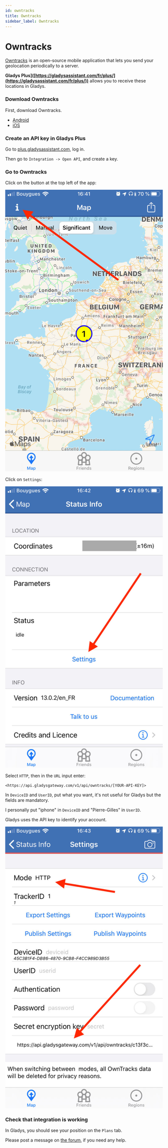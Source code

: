 ```yaml
---
id: owntracks
title: Owntracks
sidebar_label: Owntracks
---
```


# Owntracks

[Owntracks](https://owntracks.org/) is an open-source mobile application that lets you send your geolocation periodically to a server.

**Gladys Plus]([https://gladysassistant.com/fr/plus/](https://gladysassistant.com/fr/plus/))** allows you to receive these locations in Gladys.

### Download Owntracks

First, download Owntracks.

- [Android](https://play.google.com/store/apps/details?id=org.owntracks.android&hl=fr&gl=US)
- [iOS](https://apps.apple.com/fr/app/owntracks/id692424691)

### Create an API key in Gladys Plus

Go to [plus.gladysassistant.com](https://plus.gladysassistant.com/), log in.

Then go to `Integration -> Open API`, and create a key.

### Go to Owntracks

Click on the button at the top left of the app:

![owntracks_carte](../../static/img/docs/en/configuration/gateway/open-api-owntracks-0.jpg)

Click on `Settings`:

![owntracks_statuts_info](../../static/img/docs/en/configuration/gateway/open-api-owntracks-1.jpg)

Select `HTTP`, then in the `URL` input enter:

```
<https://api.gladysgateway.com/v1/api/owntracks/[YOUR-API-KEY]>

```

In `DeviceID` and `UserID`, put what you want, it's not useful for Gladys but the fields are mandatory.

I personally put "iphone" in `DeviceID` and "Pierre-Gilles" in `UserID`.

Gladys uses the API key to identify your account.

![owntracks_settings](../../static/img/docs/en/configuration/gateway/open-api-owntracks-2.jpg)

### Check that integration is working

In Gladys, you should see your position on the `Plans` tab.

Please post a message on [the forum](https://en-community.gladysassistant.com), if you need any help.